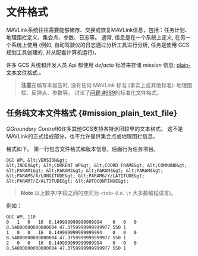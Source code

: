 # 文件格式

MAVLink系统往往需要能够储存、交换或恢复MAVLink信息，包括：任务计划、地理围栏定义、集会点、参数、日志等。 通常, 信息是在一个系统上定义, 在另一个系统上使用 (例如, 自动驾驶仪的日志通过分析工具进行分析, 任务是使用 GCS 规划工具创建的, 并从配套计算机运行)。

许多 GCS 系统和开发人员 Api 都使用 *defacto* 标准来存储 *mission* 信息: [plain-文本文件格式 ](#mission_plain_text_file)。

> **注意**在编写本报告时, 没有任何 MAVLink 标准 (事实上或其他标准): 地理围栏、反弹点、参数等。 讨论了[问题 #989](https://github.com/mavlink/mavlink/issues/989)的标准化文件格式。

## 任务纯文本文件格式 {#mission_plain_text_file}

*QGroundary Control*和许多其他GCS支持各特派团较早的文本格式。 这不是MAVLink的正式组成部分，也不允许提供集会点或地理围栏信息。

格式如下。 第一行包含文件格式和版本信息，后面行为任务项目。

    QGC WPL &lt;VERSION&gt;
    &lt;INDEX&gt; &lt;CURRENT WP&gt; &lt;COORD FRAME&gt; &lt;COMMAND&gt; &lt;PARAM1&gt; &lt;PARAM2&gt; &lt;PARAM3&gt; &lt;PARAM4&gt; &lt;PARAM5/X/LONGITUDE&gt; &lt;PARAM6/Y/LATITUDE&gt; &lt;PARAM7/Z/ALTITUDE&gt; &lt;AUTOCONTINUE&gt;
    

> **Note** 以上数字/字段之间的空间为 `<tab>` (i.e. `\t` 大多数编程语言)。

例如：

    QGC WPL 110
    0   1   0   16  0.149999999999999994    0   0   0   8.54800000000000004 47.3759999999999977 550 1
    1   0   0   16  0.149999999999999994    0   0   0   8.54800000000000004 47.3759999999999977 550 1
    2   0   0   16  0.149999999999999994    0   0   0   8.54800000000000004 47.3759999999999977 550 1